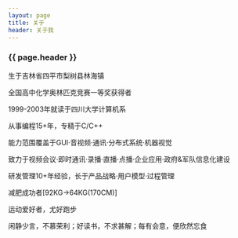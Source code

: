 ```yaml
---
layout: page 
title: 关于
header: 关于我
---
```

<h3>{{ page.header }}</h3>

生于吉林省四平市梨树县林海镇

全国高中化学奥林匹克竞赛一等奖获得者

1999-2003年就读于四川大学计算机系

从事编程15+年，专精于C/C++

能力范围覆盖于GUI·音视频·通讯·分布式系统·机器视觉

致力于视频会议·即时通讯·录播·直播·点播·企业应用·政府&军队信息化建设

研发管理10+年经验，长于产品战略·用户模型·过程管理

减肥成功者[92KG->64KG(170CM)]

运动爱好者，尤好跑步

闲静少言，不慕荣利；好读书，不求甚解；每有会意，便欣然忘食


